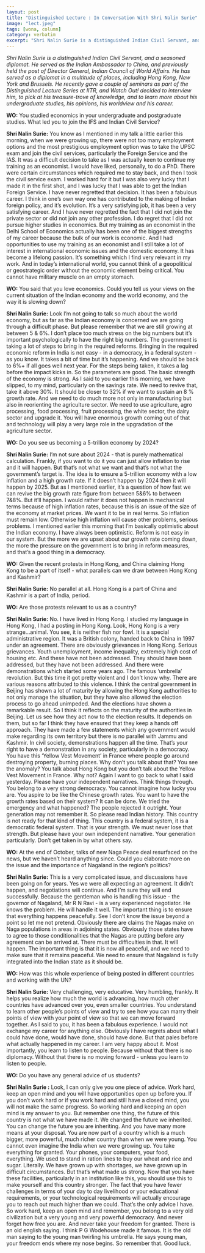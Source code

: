 ```yaml
---
layout: post
title: "Distinguished Lecture : In Conversation With Shri Nalin Surie"
image: "lect.jpeg"
tags: [wona, column]
category: verbatim
excerpt: "Shri Nalin Surie is a distinguished Indian Civil Servant, and a seasoned diplomat. He served as the Indian Ambassador to China, and previously held the post of Director General, Indian Council of World Affairs."
---
```


*Shri Nalin Surie is a distinguished Indian Civil Servant, and a seasoned diplomat. He served as the Indian Ambassador to China, and previously held the post of Director General, Indian Council of World Affairs. He has served as a diplomat in a multitude of places, including Hong Kong, New York and Brussels. He recently gave a couple of seminars as part of the Distinguished Lecture Series at IITR, and Watch Out! decided to interview him, to pick at his treasure-trove of knowledge, and to learn more about his undergraduate studies, his opinions, his worldview and his career.*




**WO:** You studied economics in your undergraduate and postgraduate studies. What led you to join the IFS and Indian Civil Service?

**Shri Nalin Surie:** You know as I mentioned in my talk a little earlier this morning, when we were growing up, there were not too many employment options and the most prestigious employment option was to take the UPSC exam and join the civil services, particularly the Foreign Service and the IAS. It was a difficult decision to take as I was actually keen to continue my training as an economist. I would have liked, personally, to do a PhD. There were certain circumstances which required me to stay back, and then I took the civil service exam. I worked hard for it but I was also very lucky that I made it in the first shot, and I was lucky that I was able to get the Indian Foreign Service. I have never regretted that decision. It has been a fabulous career. I think in one’s own way one has contributed to the making of Indian foreign policy, and it’s evolution. It’s a very satisfying job, it has been a very satisfying career. And I have never regretted the fact that I did not join the private sector or did not join any other profession. I do regret that I did not pursue higher studies in economics. But my training as an economist in the Delhi School of Economics actually has been one of the biggest strengths of my career because the bulk of our work is economic. And I had opportunities to use my training as an economist and I still take a lot of interest in international economic issues and the domestic economy. It has become a lifelong passion. It’s something which I find very relevant in my work. And in today’s international world, you cannot think of a geopolitical or geostrategic order without the economic element being critical. You cannot have military muscle on an empty stomach.


**WO:** You said that you love economics. Could you tell us your views on the current situation of the Indian economy and the world economy, and the way it is slowing down? 

**Shri Nalin Surie:** Look I’m not going to talk so much about the world economy, but as far as the Indian economy is concerned we are going through a difficult phase. But please remember that we are still growing at between 5 & 6%. I don’t place too much stress on the big numbers but it’s important psychologically to have the right big numbers. The government is taking a lot of steps to bring in the required reforms. Bringing in the required economic reform in India is not easy - in a democracy, in a federal system - as you know. It takes a bit of time but it’s happening. And we should be back to 6%+ if all goes well next year. For the steps being taken, it takes a lag before the impact kicks in. So the parameters are good. The basic strength of the economy is strong. As I said to you earlier this morning, we have slipped, to my mind, particularly on the savings rate. We need to revive that, take it above 30%. It should be closer to 32% if we want to sustain an 8 % growth rate. And we need to do much more not only in manufacturing but also in reorienting the agriculture sector. We need to use agriculture, agro processing, food processing, fruit processing, the white sector, the dairy sector and upgrade it. You will have enormous growth coming out of that and technology will play a very large role in the upgradation of the agriculture sector. 


**WO:** Do you see us becoming a 5-trillion economy by 2024?

**Shri Nalin Surie:** I’m not sure about 2024 - that is purely mathematical calculation. Frankly, if you want to do it you can just allow inflation to rise and it will happen. But that’s not what we want and that’s not what the government’s target is. The idea is to ensure a 5-trillion economy with a low inflation and a high growth rate. If it doesn’t happen by 2024 then it will happen by 2025. But as I mentioned earlier, it’s a question of how fast we can revive the big growth rate figure from between 5&6% to between 7&8%. But it’ll happen. I would rather it does not happen in mechanical terms because of high inflation rates, because this is an issue of the size of the economy at market prices. We want it to be in real terms. So inflation must remain low. Otherwise high inflation will cause other problems, serious problems. I mentioned earlier this morning that I’m basically optimistic about the Indian economy. I have always been optimistic. Reform is not easy in our system.  But the more we are upset about our growth rate coming down, the more the pressure on the government is to bring in reform measures, and that’s a good thing in a democracy. 


**WO:** Given the recent protests in Hong Kong, and China claiming Hong Kong to be a part of itself - what parallels can we draw between Hong Kong and Kashmir?

**Shri Nalin Surie:** No parallel at all. Hong Kong is a part of China and Kashmir is a part of India, period. 


**WO:** Are those protests relevant to us as a country?

**Shri Nalin Surie:** No. I have lived in Hong Kong. I studied my language in Hong Kong, I had a posting in Hong Kong. Look, Hong Kong is a very strange...animal. You see, it is neither fish nor fowl. It is a special administrative region. It was a British colony, handed back to China in 1997 under an agreement. There are obviously grievances in Hong Kong. Serious grievances. Youth unemployment, income inequality, extremely high cost of housing etc. And these have not been addressed. They should have been addressed, but they have not been addressed. And there were demonstrations which started some years ago. The famous ‘umbrella’ revolution. But this time it got pretty violent and I don’t know why. There are various reasons attributed to this violence. I think the central government in Beijing has shown a lot of maturity by allowing the Hong Kong authorities to not only manage the situation, but they have also allowed the election process to go ahead unimpeded. And the elections have shown a remarkable result. So I think it reflects on the maturity of the authorities in Beijing. Let us see how they act now to the election results. It depends on them, but so far I think they have ensured that they keep a hands off approach. They have made a few statements which any government would make regarding its own territory but there is no parallel with Jammu and Kashmir. In civil society, demonstrations happen all the time. That’s your right to have a demonstration in any society, particularly in a democracy. You have this ‘Yellow Vest Movement’ in France where people go around destroying property, burning places. Why don’t you talk about that? You see the anomaly? You talk about Hong Kong but you don’t talk about the Yellow Vest Movement in France. Why not? Again I want to go back to what I said yesterday. Please have your independent narratives. Think things through. You belong to a very strong democracy. You cannot imagine how lucky you are. You aspire to be like the Chinese growth rates. You want to have the growth rates based on their system? It can be done. We tried the emergency and what happened? The people rejected it outright. Your generation may not remember it. So please read Indian history. This country is not ready for that kind of thing. This country is a federal system, it is a democratic federal system. That is your strength. We must never lose that strength. But please have your own independent narrative. Your generation particularly. Don’t get taken in by what others say. 


**WO:** At the end of October, talks of new Naga Peace deal resurfaced on the news, but we haven’t heard anything since. Could you elaborate more on the issue and the importance of Nagaland in the region’s politics?

**Shri Nalin Surie:** This is a very complicated issue, and discussions have been going on for years. Yes we were all expecting an agreement. It didn’t happen, and negotiations will continue. And I’m sure they will end successfully. Because the gentleman who is handling this issue - the governor of Nagaland, Mr R N Ravi - is a very experienced negotiator. He knows the problem. He will handle it well. The important thing is to ensure that everything happens peacefully. See I don’t know the issue beyond a point so let me not pretend. Obviously there are claims the Nagas make on Naga populations in areas in adjoining states. Obviously those states have to agree to those conditionalities that the Nagas are putting before any agreement can be arrived at. There must be difficulties in that. It will happen. The important thing is that it is now all peaceful, and we need to make sure that it remains peaceful. We need to ensure that Nagaland is fully integrated into the Indian state as it should be. 


**WO:** How was this whole experience of being posted in different countries and working with the UN?

**Shri Nalin Surie:** Very challenging, very educative. Very humbling, frankly. It helps you realize how much the world is advancing, how much other countries have advanced over you, even smaller countries. You understand to learn other people’s points of view and try to see how you can marry their points of view with your point of view so that we can move forward together. As I said to you, it has been a fabulous experience. I would not exchange my career for anything else. Obviously I have regrets about what I could have done, would have done, should have done. But that pales before what actually happened in my career. I am very happy about it. Most importantly, you learn to listen to people. Because without that there is no diplomacy. Without that there is no moving forward - unless you learn to listen to people. 


**WO:** Do you have any general advice of us students?

**Shri Nalin Surie :** Look, I can only give you one piece of advice. Work hard, keep an open mind and you will have opportunities open up before you. If you don’t work hard or if you work hard and still have a closed mind, you will not make the same progress. So working hard and keeping an open mind is my answer to you. But remember one thing, the future of this country is not what we have made it. We changed the future we inherited. You can change the future you are inheriting. And you have many more means at your disposal. You are now part of a country which is a much bigger, more powerful, much richer country than when we were young. You cannot even imagine the India when we were growing up. You take everything for granted. Your phones, your computers, your food, everything. We used to stand in ration lines to buy our wheat and rice and sugar. Literally. We have grown up with shortages, we have grown up in difficult circumstances. But that’s what made us strong. Now that you have these facilities, particularly in an institution like this, you should use this to make yourself and this country stronger. The fact that you have fewer challenges in terms of your day to day livelihood or your educational requirements, or your technological requirements will actually encourage you to reach out much higher than we could. That’s the only advice I have. So work hard, keep an open mind and remember, you belong to a very old civilization but a very young and very powerful democracy. And never forget how free you are. And never take your freedom for granted. There is an old english saying. I think P G Wodehouse made it famous. It is the old man saying to the young man twirling his umbrella. He says young man, your freedom ends where my nose begins. So remember that. Good luck. 

